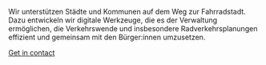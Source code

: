 Wir unterstützen Städte und Kommunen auf dem Weg zur Fahrradstadt. Dazu entwickeln wir digitale Werkzeuge, die es der Verwaltung ermöglichen, die Verkehrswende und insbesondere Radverkehrsplanungen effizient und gemeinsam mit den Bürger:innen umzusetzen.

[Get in contact](https://www.fixmycity.de/kontakt)